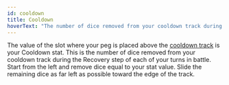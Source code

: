```yaml
---
id: cooldown
title: Cooldown
hoverText: "The number of dice removed from your cooldown track during the Recovery step of each of your turns in battle."
---
```


The value of the slot where your peg is placed above the [cooldown track](/docs/all/glossary/cooldown-track) is your Cooldown stat. This is the number of dice removed from your cooldown track during the Recovery step of each of your turns in battle. Start from the left and remove dice equal to your stat value. Slide the remaining dice as far left as possible toward the edge of the track.
